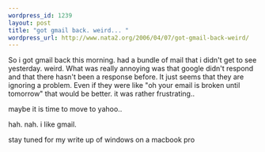 ```yaml
--- 
wordpress_id: 1239
layout: post
title: "got gmail back. weird... "
wordpress_url: http://www.nata2.org/2006/04/07/got-gmail-back-weird/
---
```

So i got gmail back this morning. had a bundle of mail that i didn't get to see yesterday. weird. What was really annoying was that google didn't respond and that there hasn't been a response before. It just seems that they are ignoring a problem. Even if they were like "oh your email is broken until tomorrow" that would be better. it was rather frustrating..

maybe it is time to move to yahoo..

hah. nah. i like gmail.

stay tuned for my write up of windows on a macbook pro
